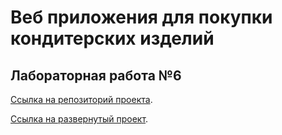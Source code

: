 # Веб приложения для покупки кондитерских изделий



## Лабораторная работа №6

[Ссылка на репозиторий проекта](https://github.com/onepix87/vue-sweetshop-delivery).

[Ссылка на развернутый проект](https://oxygen-cbba4.web.app/).